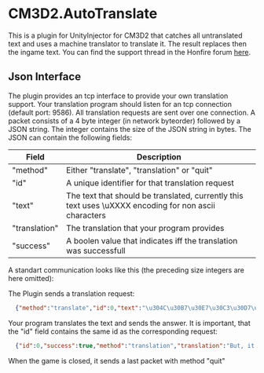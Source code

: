# CM3D2.AutoTranslate
This is a plugin for UnityInjector for CM3D2 that catches all untranslated text and uses a machine translator to translate it. The result replaces then the ingame text. You can find the support thread in the Honfire forum [here](http://www.hongfire.com/forum/forum/hentai-lair/hf-modding-translation/custom-maid-3d-2-mods/5756478-plugin-automatic-google-translate-v1-1-0).

## Json Interface
The plugin provides an tcp interface to provide your own translation support. Your translation program should listen for an tcp connection (default port: 9586). All translation requests are sent over one connection.
A packet consists of a 4 byte integer (in network byteorder) followed by a JSON string. The integer contains the size of the JSON string in bytes.
The JSON can contain the following fields:

Field | Description
----- | -----------
"method" | Either "translate", "translation" or "quit"
"id" | A unique identifier for that translation request
"text" | The text that should be translated, currently this text uses \uXXXX encoding for non ascii characters
"translation" | The translation that your program provides
"success" | A boolen value that indicates iff the translation was successfull


A standart communication looks like this (the preceding size integers are here omitted):

The Plugin sends a translation request:
  ```JSON
    {"method":"translate","id":0,"text":"\u304C\u30B7\u30E7\u30C3\u30D7\u306B\u8FFD\u52A0\u3055\u308C\u307E\u3057\u305F\u3002"}
  ```
Your program translates the text and sends the answer. It is important, that the "id" field contains the same id as the corresponding request:
  ```JSON
    {"id":0,"success":true,"method":"translation","translation":"But, it was added to a shop."}
  ```
When the game is closed, it sends a last packet with method "quit"
